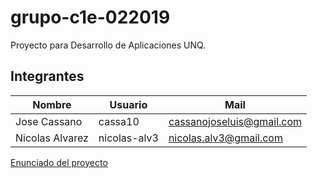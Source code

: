 # grupo-c1e-022019
Proyecto para Desarrollo de Aplicaciones UNQ.

## Integrantes

Nombre | Usuario | Mail 
-------|---------|------
Jose Cassano| cassa10 | cassanojoseluis@gmail.com
Nicolas Alvarez| nicolas-alv3 |nicolas.alv3@gmail.com


[Enunciado del proyecto](2019.02.Enunciado_DocumentoDeVision.pdf)
